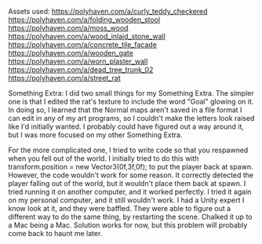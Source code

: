 Assets used: 
  https://polyhaven.com/a/curly_teddy_checkered
  https://polyhaven.com/a/folding_wooden_stool
  https://polyhaven.com/a/moss_wood
  https://polyhaven.com/a/wood_inlaid_stone_wall
  https://polyhaven.com/a/concrete_tile_facade
  https://polyhaven.com/a/wooden_gate
  https://polyhaven.com/a/worn_plaster_wall
  https://polyhaven.com/a/dead_tree_trunk_02
  https://polyhaven.com/a/street_rat

Something Extra:
  I did two small things for my Something Extra. The simpler one is that I edited the rat's texture to include the word "Goal" glowing on it.
  In doing so, I learned that the Normal maps aren't saved in a file format I can edit in any of my art programs, so I couldn't make the letters
  look raised like I'd initially wanted. I probably could have figured out a way around it, but I was more focused on my other Something Extra.
  
  For the more complicated one, I tried to write code so that you respawned when you fell out of the world. I initially tried to do this with
  transform.position = new Vector3(0f,3f,0f); to put the player back at spawn. However, the code wouldn't work for some reason. It correctly 
  detected the player falling out of the world, but it wouldn't place them back at spawn. I tried running it on another computer, and it worked
  perfectly. I tried it again on my personal computer, and it still wouldn't work. I had a Unity expert I know look at it, and they were baffled.
  They were able to figure out a different way to do the same thing, by restarting the scene. Chalked it up to a Mac being a Mac. Solution works 
  for now, but this problem will probably come back to haunt me later.
  

